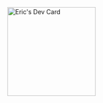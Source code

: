 <a href="https://app.daily.dev/ericsison"><img src="https://api.daily.dev/devcards/v2/1a1sMNbUMk0rBxn6CdL5M.png" width="200" alt="Eric's Dev Card"/></a>
